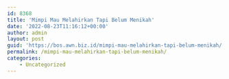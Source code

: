 ```yaml
---
id: 8368
title: 'Mimpi Mau Melahirkan Tapi Belum Menikah'
date: '2022-08-23T11:16:12+00:00'
author: admin
layout: post
guid: 'https://bos.awn.biz.id/mimpi-mau-melahirkan-tapi-belum-menikah/'
permalink: /mimpi-mau-melahirkan-tapi-belum-menikah/
categories:
    - Uncategorized
---
```


